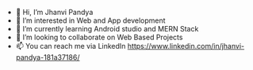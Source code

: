 - 👋 Hi, I’m Jhanvi Pandya
- 👀 I’m interested in Web and App development
- 🌱 I’m currently learning Android studio and MERN Stack
- 💞️ I’m looking to collaborate on Web Based Projects
- 📫 You can reach me via LinkedIn https://www.linkedin.com/in/jhanvi-pandya-181a37186/

<!---
jhanvi01/jhanvi01 is a ✨ special ✨ repository because its `README.md` (this file) appears on your GitHub profile.
You can click the Preview link to take a look at your changes.
--->
